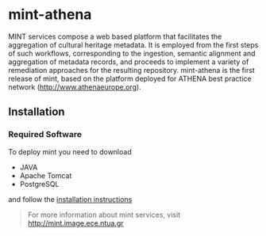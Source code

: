 # mint-athena

MINT services compose a web based platform that facilitates the aggregation of cultural heritage metadata. It is employed from the first steps of such workflows, corresponding to the ingestion, semantic alignment and aggregation of metadata records, and proceeds to implement a variety of remediation approaches for the resulting repository. mint-athena is the first release of mint,  based on the platform deployed for ATHENA best practice network (http://www.athenaeurope.org).


## Installation

### Required Software
To deploy mint you need to download

* JAVA 
* Apache Tomcat
* PostgreSQL

and follow the [installation instructions](http://mint.image.ece.ntua.gr/redmine/projects/mint/wiki/Mint_Installation_instructions)


>For more information about mint services, visit http://mint.image.ece.ntua.gr
 
